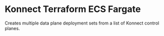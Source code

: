 # Konnect Terraform ECS Fargate

Creates multiple data plane deployment sets from a list of Konnect control planes.

